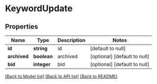 # KeywordUpdate

## Properties
Name | Type | Description | Notes
------------ | ------------- | ------------- | -------------
**id** | **string** | id | [default to null]
**archived** | **boolean** | archived | [optional] [default to null]
**bid** | **integer** | bid | [optional] [default to null]

[[Back to Model list]](../README.md#documentation-for-models) [[Back to API list]](../README.md#documentation-for-api-endpoints) [[Back to README]](../README.md)


